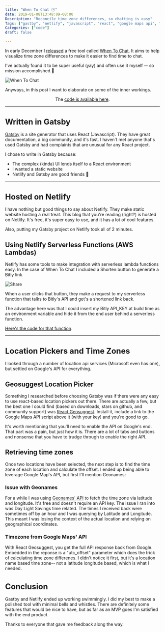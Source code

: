 ```yaml
---
title: "When To Chat 🕑"
date: 2019-01-08T13:48:09-08:00
Description: "Reconcile time zone differences, so chatting is easy"
Tags: ["gastby", "netlify", "javascript", "react", "google maps api", "lambda"]
Categories: ["code"]
draft: false

---
```

<style>
  .screenshot {
    display: block;
    margin: auto;
    max-width: 100%;
  }
  .text-center { margin-top: 0;
    text-align: center;
  }
  h1 {
    font-size: 1.8em
  }
</style>

In early December I [released](https://twitter.com/nathanwillson/status/1070349231800512512) a free tool called [When To Chat](https://whentochat.co/). It aims to help visualize time zone differences to make it easier to find time to chat.

I've actually found it to be super useful (yay) and often use it myself -- so mission accomplished.🎉

<img class='screenshot' src="/images/whentochat.gif" alt="When To Chat">

Anyways, in this post I want to elaborate on some of the inner workings.

<p class="text-center">
The <a href="https://github.com/nbw/whentochat">code is available here</a>.
</p>

---

# Written in Gatsby

[Gatsby](https://www.gatsbyjs.org/) is a site generator that uses React (Javascript). They have great documentation, a big community, and it's fast. I haven't met anyone that's used Gatsby and had complaints that are unusual for any React project.

I chose to write in Gatsby because:

* The complex (kinda) UI lends itself to a React environment
* I wanted a static website
* Netlify and Gatsby are good friends 🤞


---

# Hosted on Netlify

I have nothing but good things to say about Netlify. They make static website hosting a real treat. This blog that you're reading (right?) is hosted on Netlify. It's free, it's super easy to use, and it has a lot of cool features.

Also, putting my Gatsby project on Netlify took all of 2 minutes.


## Using Netlify Serverless Functions (AWS Lambdas)

Netlify has some tools to make integration with serverless lambda functions easy. In the case of When To Chat I included a Shorten button to generate a Bitly link.


<img class='screenshot' src="/images/whentochat_share.gif" alt="Share">

When a user clicks that button, they make a request to my serverless function that talks to Bitly's API and get's a shortened link back.

The advantage here was that I could insert my Bitly API_KEY at build time as an environment variable and hide it from the end user behind a serverless function.

[Here's the code for that function](https://github.com/nbw/whentochat/blob/master/src/functions/bitly.js).


---

# Location Pickers and Time Zones

I looked through a number of location api services (Microsoft even has one), but settled on Google's API for everything.

## Geosuggest Location Picker

Something I researched before choosing Gatsby was if there were any easy to use react-based location pickers out there. There are actually a few, but the best one I could find (based on downloads, stars on github, and community support) was [React Geosuggest](https://www.npmjs.com/package/react-geosuggest). Install it, include a link to the Google Maps API script above it (with your key) and you're good to go.

It's worth mentioning that you'll need to enable the API on Google's end. That part was a pain, but just how it is. There are a lot of tabs and buttons and nonsense that you have to trudge through to enable the right API.

## Retrieving time zones

Once two locations have been selected, the next step is to find the time zone of each location and calculate the offset. I ended up being able to leverage Google Map's API, but first I'll mention Geonames:

### Issue with Geonames

For a while I was using [Geonames' API](http://www.geonames.org/export/web-services.html) to fetch the time zone via latitude and longitude. It's free and doesn't require an API key. The issue I ran into was Day Light Savings time related. The times I received back were sometimes off by an hour and I was querying by Latitude and Longitude. This meant I was losing the context of the actual location and relying on geographical coordinates.

### Timezone from Google Maps' API

With React Geosuggest, you get the full API response back from Google. Embedded in the reponse is a "utc_offset" parameter which does the trick of calculating time zone differenes. I didn't notice it first, but it's a location name based time zone-- not a latitude longitude based, which is what I needed.


# Conclusion

Gastby and Netlify ended up working swimmingly.  I did my best to make a polished tool with minimal bells and whistles. There are definitely some features that would be nice to have, but as far as an MVP goes I'm satisfied with the end product.

Thanks to everyone that gave me feedback along the way.




